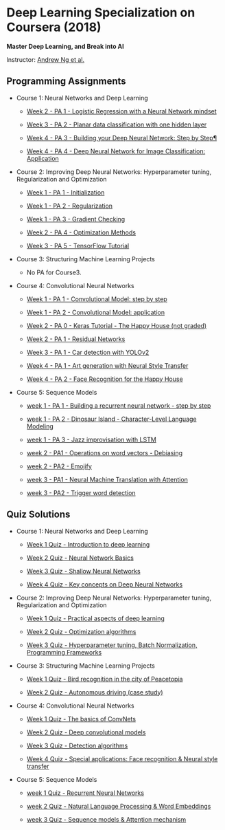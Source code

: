 

  
# Deep Learning Specialization on Coursera (2018)

**Master Deep Learning, and Break into AI**

Instructor: [Andrew Ng et al.](http://www.andrewng.org/)

## Programming Assignments
  
- Course 1: Neural Networks and Deep Learning

   - [Week 2 - PA 1 - Logistic Regression with a Neural Network mindset](https://github.com/kehsan/Deep-Learning-and-Neural-Networks/blob/master/Neural%20Networks%20and%20Deep%20Learning/Logistic%2BRegression%2Bwith%2Ba%2BNeural%2BNetwork%2Bmindset%2Bv5.ipynb)
  
  - [Week 3 - PA 2 - Planar data classification with one hidden layer](https://github.com/kehsan/Deep-Learning-and-Neural-Networks/blob/master/Neural%20Networks%20and%20Deep%20Learning/Planar%2Bdata%2Bclassification%2Bwith%2Bone%2Bhidden%2Blayer%2Bv5.ipynb)

  - [Week 4 - PA 3 - Building your Deep Neural Network: Step by Step¶](https://github.com/kehsan/Deep-Learning-and-Neural-Networks/blob/master/Neural%20Networks%20and%20Deep%20Learning/Building%2Byour%2BDeep%2BNeural%2BNetwork%2B-%2BStep%2Bby%2BStep%2Bv8.ipynb)

  - [Week 4 - PA 4 - Deep Neural Network for Image Classification: Application](https://github.com/kehsan/Deep-Learning-and-Neural-Networks/blob/master/Neural%20Networks%20and%20Deep%20Learning/Deep%2BNeural%2BNetwork%2B-%2BApplication%2Bv8.ipynb)


- Course 2: Improving Deep Neural Networks: Hyperparameter tuning, Regularization and Optimization

  - [Week 1 - PA 1 - Initialization](https://github.com/kehsan/Deep-Learning-and-Neural-Networks/blob/master/Improving%20Deep%20Neural%20Networks%20Hyperparameter%20tuning-%20Regularization%20and%20Optimization/Initialization.ipynb)
  
  - [Week 1 - PA 2 - Regularization](https://github.com/kehsan/Deep-Learning-and-Neural-Networks/blob/master/Improving%20Deep%20Neural%20Networks%20Hyperparameter%20tuning-%20Regularization%20and%20Optimization/Regularization%2B-%2Bv2.ipynb)
  
  - [Week 1 - PA 3 - Gradient Checking](https://github.com/kehsan/Deep-Learning-and-Neural-Networks/blob/master/Improving%20Deep%20Neural%20Networks%20Hyperparameter%20tuning-%20Regularization%20and%20Optimization/Gradient%2BChecking%2Bv1%20.ipynb)
  
  - [Week 2 - PA 4 - Optimization Methods](https://github.com/kehsan/Deep-Learning-and-Neural-Networks/blob/master/Improving%20Deep%20Neural%20Networks%20Hyperparameter%20tuning-%20Regularization%20and%20Optimization/Optimization%2Bmethods.ipynb)
  
  - [Week 3 - PA 5 - TensorFlow Tutorial](https://github.com/kehsan/Deep-Learning-and-Neural-Networks/blob/master/Improving%20Deep%20Neural%20Networks%20Hyperparameter%20tuning-%20Regularization%20and%20Optimization/Tensorflow%2BTutorial.ipynb)

- Course 3: Structuring Machine Learning Projects

  - No PA for Course3.

- Course 4: Convolutional Neural Networks

  - [Week 1 - PA 1 - Convolutional Model: step by step](https://github.com/kehsan/Deep-Learning-and-Neural-Networks/blob/master/Convolutional%20Neural%20Networks/week%201/Convolution%2Bmodel%2B-%2BStep%2Bby%2BStep%2B-%2Bv2%20.ipynb)
  
  - [Week 1 - PA 2 - Convolutional Model: application](https://github.com/kehsan/Deep-Learning-and-Neural-Networks/blob/master/Convolutional%20Neural%20Networks/week%201/Convolution%2Bmodel%2B-%2BApplication%2B-%2Bv1.ipynb)
  
  - [Week 2 - PA 0 - Keras Tutorial - The Happy House (not graded)](https://github.com/kehsan/Deep-Learning-and-Neural-Networks/blob/master/Convolutional%20Neural%20Networks/week%202/Keras%2B-%2BTutorial%2B-%2BHappy%2BHouse%2Bv2.ipynb)
  
  - [Week 2 - PA 1 - Residual Networks](https://github.com/kehsan/Deep-Learning-and-Neural-Networks/blob/master/Convolutional%20Neural%20Networks/week%202/Residual%2BNetworks%2B-%2Bv2.ipynb)
  
  - [Week 3 - PA 1 - Car detection with YOLOv2](https://github.com/kehsan/Deep-Learning-and-Neural-Networks/blob/master/Convolutional%20Neural%20Networks/week%203/Autonomous%2Bdriving%2Bapplication%2B-%2BCar%2Bdetection%2B-%2Bv3.ipynb)
  
  - [Week 4 - PA 1 - Art generation with Neural Style Transfer]()
  
  - [Week 4 - PA 2 - Face Recognition for the Happy House]()
 
 - Course 5: Sequence Models
 
   - [week 1 - PA 1 - Building a recurrent neural network - step by step](https://github.com/kehsan/Deep-Learning-and-Neural-Networks/blob/master/Sequence%20Models/week1/Building%2Ba%2BRecurrent%2BNeural%2BNetwork%2B-%2BStep%2Bby%2BStep%2B-%2Bv3.ipynb)
   
   - [week 1 - PA 2 - Dinosaur Island - Character-Level Language Modeling](https://github.com/kehsan/Deep-Learning-and-Neural-Networks/blob/master/Sequence%20Models/week1/Dinosaurus%2BIsland%2B--%2BCharacter%2Blevel%2Blanguage%2Bmodel%2Bfinal%2B-%2Bv3.ipynb)
   
   - [week 1 - PA 3 - Jazz improvisation with LSTM](https://github.com/kehsan/Deep-Learning-and-Neural-Networks/blob/master/Sequence%20Models/week1/Improvise%2Ba%2BJazz%2BSolo%2Bwith%2Ban%2BLSTM%2BNetwork%2B-%2Bv3.ipynb)
  
   - [week 2 - PA1 - Operations on word vectors - Debiasing](https://github.com/kehsan/Deep-Learning-and-Neural-Networks/blob/master/Sequence%20Models/week2/Operations%2Bon%2Bword%2Bvectors%2B-%2Bv2.ipynb)
   
   - [week 2 - PA2 - Emojify](https://github.com/kehsan/Deep-Learning-and-Neural-Networks/blob/master/Sequence%20Models/week2/Emojify%2B-%2Bv2.ipynb)
  
   - [week 3 - PA1 - Neural Machine Translation with Attention](https://github.com/kehsan/Deep-Learning-and-Neural-Networks/blob/master/Sequence%20Models/week3/Neural%2Bmachine%2Btranslation%2Bwith%2Battention%2B-%2Bv4.ipynb)
   
   - [week 3 - PA2 - Trigger word detection]()
  

## Quiz Solutions

- Course 1: Neural Networks and Deep Learning

  - [Week 1 Quiz - Introduction to deep learning](https://github.com/kehsan/Deep-Learning-and-Neural-Networks/blob/master/Neural%20Networks%20and%20Deep%20Learning/Week%201%20Quiz%20-%20Introduction%20to%20deep%20learning.md.txt)
  
  - [Week 2 Quiz - Neural Network Basics](https://github.com/kehsan/Deep-Learning-and-Neural-Networks/blob/master/Neural%20Networks%20and%20Deep%20Learning/Week%202%20Quiz%20-%20Neural%20Network%20Basics.md.txt)
  
  - [Week 3 Quiz - Shallow Neural Networks](https://github.com/kehsan/Deep-Learning-and-Neural-Networks/blob/master/Neural%20Networks%20and%20Deep%20Learning/Week%203%20Quiz%20-%20Shallow%20Neural%20Networks.md.txt)
  
  - [Week 4 Quiz - Key concepts on Deep Neural Networks](https://github.com/kehsan/Deep-Learning-and-Neural-Networks/blob/master/Neural%20Networks%20and%20Deep%20Learning/Week%204%20Quiz%20-%20Key%20concepts%20on%20Deep%20Neural%20Networks.md.txt)

- Course 2: Improving Deep Neural Networks: Hyperparameter tuning, Regularization and Optimization

  - [Week 1 Quiz - Practical aspects of deep learning](https://github.com/kehsan/Deep-Learning-and-Neural-Networks/blob/master/Improving%20Deep%20Neural%20Networks%20Hyperparameter%20tuning-%20Regularization%20and%20Optimization/Course2-Week1-quiz.pdf)
  
  - [Week 2 Quiz - Optimization algorithms](https://github.com/kehsan/Deep-Learning-and-Neural-Networks/blob/master/Improving%20Deep%20Neural%20Networks%20Hyperparameter%20tuning-%20Regularization%20and%20Optimization/course2%20week2%20quiz.pdf)
  
  - [Week 3 Quiz - Hyperparameter tuning, Batch Normalization, Programming Frameworks](https://github.com/kehsan/Deep-Learning-and-Neural-Networks/blob/master/Improving%20Deep%20Neural%20Networks%20Hyperparameter%20tuning-%20Regularization%20and%20Optimization/course2%20week3%20quiz.pdf)
  
- Course 3: Structuring Machine Learning Projects

  - [Week 1 Quiz - Bird recognition in the city of Peacetopia ](https://github.com/kehsan/Deep-Learning-and-Neural-Networks/blob/master/Structuring%20Machine%20Learning%20Projects/course3%20week1%20quiz.pdf)
  
  - [Week 2 Quiz - Autonomous driving (case study)](https://github.com/kehsan/Deep-Learning-and-Neural-Networks/blob/master/Structuring%20Machine%20Learning%20Projects/course3%20week2%20quiz.pdf)
  

- Course 4: Convolutional Neural Networks

  - [Week 1 Quiz - The basics of ConvNets ](https://github.com/kehsan/Deep-Learning-and-Neural-Networks/blob/master/Convolutional%20Neural%20Networks/week%201/course4%20week1%20quiz.pdf)
  
  - [Week 2 Quiz - Deep convolutional models](https://github.com/kehsan/Deep-Learning-and-Neural-Networks/blob/master/Convolutional%20Neural%20Networks/week%202/course4%20week2%20qui.pdf)
  
  - [Week 3 Quiz - Detection algorithms](https://github.com/kehsan/Deep-Learning-and-Neural-Networks/blob/master/Convolutional%20Neural%20Networks/week%203/Convolutional%20Neural%20Networks%20-%20Home%20_%20Coursera.pdf)
  
  - [Week 4 Quiz - Special applications: Face recognition & Neural style transfer ]()

- Course 5: Sequence Models

  - [week 1 Quiz - Recurrent Neural Networks](https://github.com/kehsan/Deep-Learning-and-Neural-Networks/blob/master/Sequence%20Models/week1/course5%20week1%20quiz.pdf)
  
  - [week 2 Quiz - Natural Language Processing & Word Embeddings](https://github.com/kehsan/Deep-Learning-and-Neural-Networks/blob/master/Sequence%20Models/week2/course5%20week2%20quiz.pdf)
  
  - [week 3 Quiz - Sequence models & Attention mechanism](https://github.com/kehsan/Deep-Learning-and-Neural-Networks/blob/master/Sequence%20Models/week3/course5%20week3%20quiz.pdf)
  
